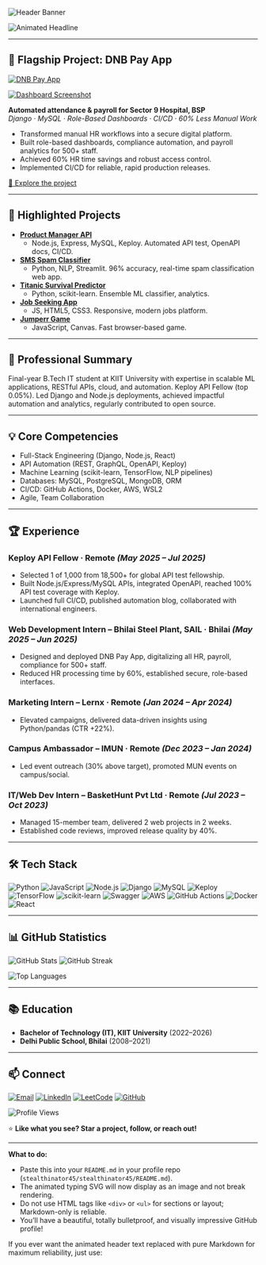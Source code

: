 ![Header Banner](https://capsule-render.vercel.app/api?type=waving&color=0:24c6dc,100:5433ff&height=190&section=header&text=Piyush%20Kumar%20Tiwari&fontSize=38&fontAlign=50&fontColor=191970)

![Animated Headline](https://readme-typing-svg.demolab.com?font=Fira+Code&size=25&pause=1000&color=24c6dc&width=900&center=true&vCenter=true&lines=AI%2FML+Enthusiast+%7C+Full-Stack+Developer+%7C+Keploy+API+Fellow;Delivering+Enterprise+Applications+and+Automation;Passionate+about+Real+Business+Impact+and+Open+Source)

---

## 🚩 Flagship Project: DNB Pay App

[![DNB Pay App](https://img.shields.io/badge/DNB%20Pay%20App–Enterprise%20HR%20&%20Payroll-24c6dc?style=for-the-badge&logo=django&logoColor=white)](https://github.com/stealthinator45/DNB-pay-system)

[![Dashboard Screenshot](https://raw.githubusercontent.com/stealthinator45/DNB-pay-system/main/screenshots/dashboard.png)](https://github.com/stealthinator45/DNB-pay-system)

**Automated attendance & payroll for Sector 9 Hospital, BSP**  
_Django · MySQL · Role-Based Dashboards · CI/CD · 60% Less Manual Work_

- Transformed manual HR workflows into a secure digital platform.
- Built role-based dashboards, compliance automation, and payroll analytics for 500+ staff.
- Achieved 60% HR time savings and robust access control.
- Implemented CI/CD for reliable, rapid production releases.

[🌟 Explore the project](https://github.com/stealthinator45/DNB-pay-system)

---

## 🌟 Highlighted Projects

- **[Product Manager API](https://github.com/stealthinator45/product-manager-api)**
    - Node.js, Express, MySQL, Keploy. Automated API test, OpenAPI docs, CI/CD.
- **[SMS Spam Classifier](https://github.com/stealthinator45/SMS-spam-classifier)**
    - Python, NLP, Streamlit. 96% accuracy, real-time spam classification web app.
- **[Titanic Survival Predictor](https://github.com/stealthinator45/Titanic-Survival-Prediction)**
    - Python, scikit-learn. Ensemble ML classifier, analytics.
- **[Job Seeking App](https://github.com/stealthinator45/Job-Seeking-App)**
    - JS, HTML5, CSS3. Responsive, modern jobs platform.
- **[Jumperr Game](https://github.com/stealthinator45/Jumperr-Game)**
    - JavaScript, Canvas. Fast browser-based game.

---

## 👤 Professional Summary

Final-year B.Tech IT student at KIIT University with expertise in scalable ML applications, RESTful APIs, cloud, and automation. Keploy API Fellow (top 0.05%). Led Django and Node.js deployments, achieved impactful automation and analytics, regularly contributed to open source.

---

## 💡 Core Competencies

- Full-Stack Engineering (Django, Node.js, React)
- API Automation (REST, GraphQL, OpenAPI, Keploy)
- Machine Learning (scikit-learn, TensorFlow, NLP pipelines)
- Databases: MySQL, PostgreSQL, MongoDB, ORM
- CI/CD: GitHub Actions, Docker, AWS, WSL2
- Agile, Team Collaboration

---

## 🏆 Experience

### **Keploy API Fellow** · Remote _(May 2025 – Jul 2025)_
- Selected 1 of 1,000 from 18,500+ for global API test fellowship.
- Built Node.js/Express/MySQL APIs, integrated OpenAPI, reached 100% API test coverage with Keploy.
- Launched full CI/CD, published automation blog, collaborated with international engineers.

### **Web Development Intern – Bhilai Steel Plant, SAIL** · Bhilai _(May 2025 – Jun 2025)_
- Designed and deployed DNB Pay App, digitalizing all HR, payroll, compliance for 500+ staff.
- Reduced HR processing time by 60%, established secure, role-based interfaces.

### **Marketing Intern – Lernx** · Remote _(Jan 2024 – Apr 2024)_
- Elevated campaigns, delivered data-driven insights using Python/pandas (CTR +22%).

### **Campus Ambassador – IMUN** · Remote _(Dec 2023 – Jan 2024)_
- Led event outreach (30% above target), promoted MUN events on campus/social.

### **IT/Web Dev Intern – BasketHunt Pvt Ltd** · Remote _(Jul 2023 – Oct 2023)_
- Managed 15-member team, delivered 2 web projects in 2 weeks.
- Established code reviews, improved release quality by 40%.

---

## 🛠️ Tech Stack

![Python](https://img.shields.io/badge/Python-3776AB?logo=python&style=for-the-badge)
![JavaScript](https://img.shields.io/badge/JavaScript-F7DF1E?logo=javascript&style=for-the-badge)
![Node.js](https://img.shields.io/badge/Node.js-339933?logo=nodedotjs&style=for-the-badge)
![Django](https://img.shields.io/badge/Django-092E20?logo=django&style=for-the-badge)
![MySQL](https://img.shields.io/badge/MySQL-00618C?logo=mysql&style=for-the-badge)
![Keploy](https://img.shields.io/badge/Keploy-7839F3?style=for-the-badge)
![TensorFlow](https://img.shields.io/badge/TensorFlow-FF6F00?logo=tensorflow&style=for-the-badge)
![scikit-learn](https://img.shields.io/badge/scikit--learn-F7931E?logo=scikit-learn&style=for-the-badge)
![Swagger](https://img.shields.io/badge/Swagger-85EA2D?logo=swagger&style=for-the-badge)
![AWS](https://img.shields.io/badge/AWS-232F3E?logo=amazonaws&style=for-the-badge)
![GitHub Actions](https://img.shields.io/badge/GitHub%20Actions-2088FF?logo=githubactions&style=for-the-badge)
![Docker](https://img.shields.io/badge/Docker-2496ED?logo=docker&style=for-the-badge)
![React](https://img.shields.io/badge/React-20232A?logo=react&logoColor=61DAFB&style=for-the-badge)

---

## 📊 GitHub Statistics

![GitHub Stats](https://github-readme-stats.vercel.app/api?username=stealthinator45&show_icons=true&theme=radical&hide_title=true&count_private=true&hide=issues)
![GitHub Streak](https://streak-stats.demolab.com/?user=stealthinator45&theme=radical&hide_title=true)

![Top Languages](https://github-readme-stats.vercel.app/api/top-langs/?username=stealthinator45&layout=compact&theme=radical&hide_border=true)

---

## 📚 Education

- **Bachelor of Technology (IT), KIIT University** (2022–2026)
- **Delhi Public School, Bhilai** (2008–2021)

---

## 📫 Connect

[![Email](https://img.shields.io/badge/Email-D14836?style=for-the-badge&logo=gmail&logoColor=white)](mailto:tpiyush2626@gmail.com)
[![LinkedIn](https://img.shields.io/badge/LinkedIn-0077B5?style=for-the-badge&logo=linkedin&logoColor=white)](https://www.linkedin.com/in/piyush-kumar-tiwari-a6a800256)
[![LeetCode](https://img.shields.io/badge/LeetCode-FFA116?style=for-the-badge&logo=leetcode&logoColor=white)](https://leetcode.com/u/tpiyush2626/)
[![GitHub](https://img.shields.io/badge/GitHub-181717?style=for-the-badge&logo=github&logoColor=white)](https://github.com/stealthinator45)

![Profile Views](https://komarev.com/ghpvc/?username=stealthinator45&color=43E97B&style=flat-square&label=Profile+Views)

⭐ **Like what you see? Star a project, follow, or reach out!**

---

**What to do:**  
- Paste this into your `README.md` in your profile repo (`stealthinator45/stealthinator45/README.md`).
- The animated typing SVG will now display as an image and not break rendering.
- Do not use HTML tags like `<div>` or `<ul>` for sections or layout; Markdown-only is reliable.
- You’ll have a beautiful, totally bulletproof, and visually impressive GitHub profile!

If you ever want the animated header text replaced with pure Markdown for maximum reliability, just use:

